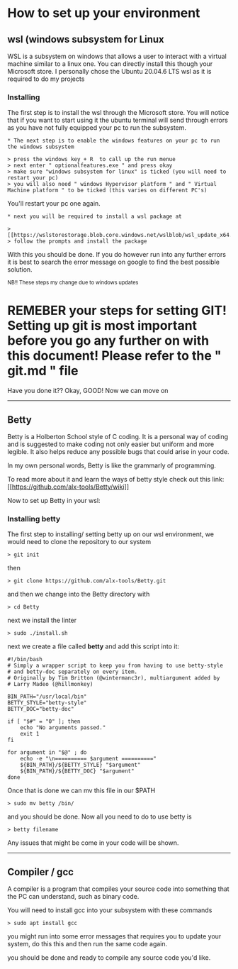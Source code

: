 # How to set up your environment

## wsl (windows subsystem for Linux

WSL is a subsystem on windows that allows a user to interact with a virtual machine similar to a linux one. You can directly install this though your Microsoft store. I personally chose the Ubuntu 20.04.6 LTS wsl as it is required to do my projects

### Installing

The first step is to install the wsl through the Microsoft store. You will notice that if you want to start using it the ubuntu terminal will send through errors as you have not fully equipped your pc to run the subsystem.

	* The next step is to enable the windows features on your pc to run the windows subsystem

	> press the windows key + R  to call up the run menue
	> next enter " optionalfeatures.exe " and press okay
	> make sure "windows subsystem for linux" is ticked (you will need to restart your pc)
	> you will also need " windows Hypervisor platform " and " Virtual Machine platform " to be ticked (this varies on different PC's)

You'll restart your pc one again.

	* next you will be required to install a wsl package at
	
	> [[https://wslstorestorage.blob.core.windows.net/wslblob/wsl_update_x64.msi]]
	> follow the prompts and install the package

With this you should be done. If you do however run into any further errors it is best to search the error message on google to find the best possible solution.

<sub> NB!! These steps my change due to windows updates</sub>

# REMEBER your steps for setting GIT! Setting up git is most important before you go any further on with this document! Please refer to the " git.md " file

Have you done it?? Okay, GOOD! Now we can move on

----

## Betty

Betty is a Holberton School style of C coding. It is a personal way of coding and is suggested to make coding not only easier but uniform and more legible. It also helps reduce any possible bugs that could arise in your code.

In my own personal words, Betty is like the grammarly of programming.

To read more about it and learn the ways of betty style check out this link: [[https://github.com/alx-tools/Betty/wiki]]

Now to set up Betty in your wsl:

### Installing betty 

The first step to installing/ setting betty up on our wsl environment, we would need to clone the repository to our system

	> git init

then 

	> git clone https://github.com/alx-tools/Betty.git

and then we change into the Betty directory with

	> cd Betty

next we install the linter

	> sudo ./install.sh

next we create a file called **betty** and add this script into it:

	#!/bin/bash
	# Simply a wrapper script to keep you from having to use betty-style
	# and betty-doc separately on every item.
	# Originally by Tim Britton (@wintermanc3r), multiargument added by
	# Larry Madeo (@hillmonkey)

	BIN_PATH="/usr/local/bin"
	BETTY_STYLE="betty-style"
	BETTY_DOC="betty-doc"

	if [ "$#" = "0" ]; then
    	echo "No arguments passed."
    	exit 1
	fi

	for argument in "$@" ; do
    	echo -e "\n========== $argument =========="
    	${BIN_PATH}/${BETTY_STYLE} "$argument"
    	${BIN_PATH}/${BETTY_DOC} "$argument"
	done

Once that is done we can mv this file in our $PATH

	> sudo mv betty /bin/

and you should be done. Now all you need to do to use betty is

	> betty filename

Any issues that might be come in your code will be shown.

----

## Compiler / gcc

A compiler is a program that compiles your source code into something that the PC can understand, such as binary code.

You will need to install gcc into your subsystem with these commands

	> sudo apt install gcc

you might run into some error messages that requires you to update your system, do this this and then run the same code  again.

you should be done and ready to compile any source code you'd like.
